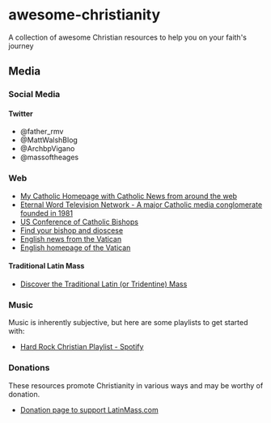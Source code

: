 # awesome-christianity
A collection of awesome Christian resources to help you on your faith's journey

## Media

### Social Media

#### Twitter

* @father_rmv
* @MattWalshBlog
* @ArchbpVigano
* @massoftheages

### Web

* [My Catholic Homepage with Catholic News from around the web](http://www.mycatholic.com)
* [Eternal Word Television Network - A major Catholic media conglomerate founded in 1981](https://www.ewtn.com)
* [US Conference of Catholic Bishops](https://www.usccb.org)
* [Find your bishop and dioscese](https://www.usccb.org/find-a-bishop-and-diocese)
* [English news from the Vatican](https://www.vaticannews.va/en.html)
* [English homepage of the Vatican](https://www.vatican.va/content/vatican/en.html)

#### Traditional Latin Mass

* [Discover the Traditional Latin (or Tridentine) Mass](https://www.youtube.com/watch?v=xdbwNMYKhw0)

### Music

Music is inherently subjective, but here are some playlists to get started with:

* [Hard Rock Christian Playlist - Spotify](https://open.spotify.com/playlist/37i9dQZF1EQqZgBURAEzWH?si=XaTvxHDiRtyIzzjQg9vTPw)

### Donations

These resources promote Christianity in various ways and may be worthy of donation.

* [Donation page to support LatinMass.com](https://www.latinmass.com/donate)

